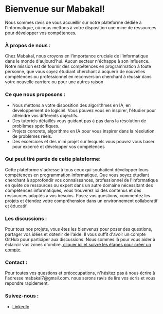 <h1>Bienvenue sur Mabakal!</h1>
<p>
   Nous sommes ravis de vous accueillir sur notre plateforme dédiée à l'informatique, où nous mettons à votre disposition une mine de ressources pour développer vos compétences.
</p>
<h3>À propos de nous :</h3>
<p>
   Chez Mabakal, nous croyons en l'importance cruciale de l'informatique dans le monde d'aujourd'hui. Aucun secteur n'échappe à son influence. Notre mission est de fournir des compétences en programmation à toute personne, que vous soyez étudiant cherchant à acquérir de nouvelles compétences ou professionnel en reconversion cherchant à réussir dans votre nouvelle carrière ou pour une autres raison
</p>
<h3>
   Ce que nous proposons :
</h3>
<p>
   <ul>
      <li>Nous mettons a votre disposition des algorithmes en IA, en developpement de logiciel. Vous pouvez vous en inspirer, l'étudier pour atteindre vos differents objectifs.</li>
      <li>Des tutoriels détaillés vous guidant pas à pas dans la résolution de problèmes spécifiques.</li>
      <li>Projets concrets, algorithme en IA pour vous inspirer dans la résolution de problèmes réels.</li>
      <li>Des excercices et des mini projet sur lesquels vous pouvez vous baser pour excercé et développer vos compétences</li>
   </ul>
</p>
<h3>
   Qui peut tiré partie de cette plateforme:
</h3>
   <p>Cette plateforme s'adresse à tous ceux qui souhaitent développer leurs compétences en programmation informatique. Que vous soyez étudiant cherchant à approfondir vos connaissances, professionnel de l'informatique en quête de ressources ou expert dans un autre domaine nécessitant des compétences informatiques, vous trouverez ici des contenus et des ressources adaptés à vos besoins. Posez vos questions, commentez les projets et étendez votre compréhension dans un environnement collaboratif et éducatif.</p>
<h3>
   Les discussions :
</h3>
<p>
   Pour tous nos projets, vous êtes les bienvenus pour poser des questions, partager vos idées et obtenir de l'aide. Il vous suffit d'avoir un compte GitHub pour participer aux discussions. Nous sommes là pour vous aider à éclaircir vos zones d'ombre.<a href = "https://docs.github.com/fr/get-started/onboarding/getting-started-with-your-github-account"> cliquer ici et suivre les étapes pour créer un compte</a>.
</p>
<h3>
   Contact :
</h3>
<p>
   Pour toutes vos questions et préoccupations, n'hésitez pas à nous écrire à l'adresse mabakal7@gmail.com. nous serons ravis de lire vos écris et vous repondre rapidement.
</p>
<h3>Suivez-nous :</h3>
<p>
   <ul>
      <li><a href = "https://www.linkedin.com/company/mabakal/"> LinkedIn </a></li>
   </ul>
</p>

